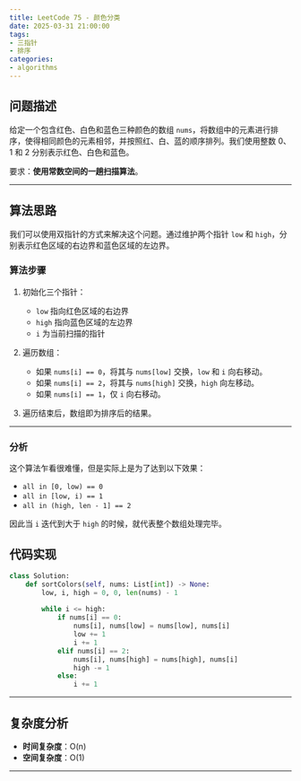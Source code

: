 ```yaml
---
title: LeetCode 75 - 颜色分类
date: 2025-03-31 21:00:00
tags: 
- 三指针
- 排序
categories:
- algorithms
---
```



## 问题描述

给定一个包含红色、白色和蓝色三种颜色的数组 `nums`，将数组中的元素进行排序，使得相同颜色的元素相邻，并按照红、白、蓝的顺序排列。我们使用整数 0、1 和 2 分别表示红色、白色和蓝色。

要求：**使用常数空间的一趟扫描算法**。

---

## 算法思路

我们可以使用双指针的方式来解决这个问题。通过维护两个指针 `low` 和 `high`，分别表示红色区域的右边界和蓝色区域的左边界。

### 算法步骤

1. 初始化三个指针：
   - `low` 指向红色区域的右边界
   - `high` 指向蓝色区域的左边界
   - `i` 为当前扫描的指针

2. 遍历数组：
   - 如果 `nums[i] == 0`，将其与 `nums[low]` 交换，`low` 和 `i` 向右移动。
   - 如果 `nums[i] == 2`，将其与 `nums[high]` 交换，`high` 向左移动。
   - 如果 `nums[i] == 1`，仅 `i` 向右移动。

3. 遍历结束后，数组即为排序后的结果。

---

### 分析

这个算法乍看很难懂，但是实际上是为了达到以下效果：

- `all in [0, low) == 0`
- `all in [low, i) == 1`
- `all in (high, len - 1] == 2`

因此当 `i` 迭代到大于 `high` 的时候，就代表整个数组处理完毕。

## 代码实现

```python
class Solution:
    def sortColors(self, nums: List[int]) -> None:
        low, i, high = 0, 0, len(nums) - 1
        
        while i <= high:
            if nums[i] == 0:
                nums[i], nums[low] = nums[low], nums[i]
                low += 1
                i += 1
            elif nums[i] == 2:
                nums[i], nums[high] = nums[high], nums[i]
                high -= 1
            else:
                i += 1
```

---

## 复杂度分析

- **时间复杂度**：O(n)
- **空间复杂度**：O(1)
---

